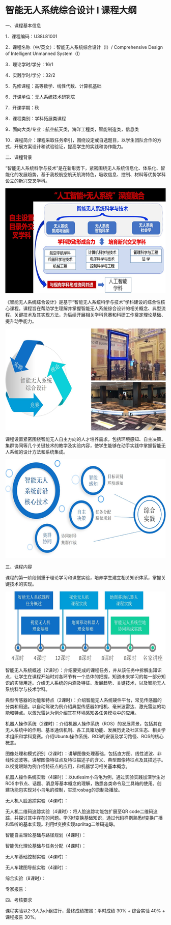 # 智能无人系统综合设计 I 课程大纲

一、课程基本信息

1．课程编码：U38L81001

2．课程名称（中/英文）：智能无人系统综合设计（I）/ Comprehensive Design of Intelligent Unmanned System（I）

3．理论学时/学分：16/1

4．实践学时/学分：32/2

5．先修课程：高等数学、线性代数、计算机基础

6．开课单位：无人系统技术研究院

7．开课学期：秋

8．课程类别：学科拓展类课程

9．面向大类/专业：航空航天类，海洋工程类，智能制造类，信息类

10．课程简介：课程采取任务牵引，围绕设定或自选题目，以学生团队合作的方式，开展方案设计和试验验证，提高学生的实践和协作能力。

二、课程背景

“智能无人系统科学与技术”是在新形势下，紧密围绕无人系统信息化、体系化、智能化的发展趋势，基于我校航空航天航海特色，吸收信息、控制、材料等优势学科设立的新兴交叉学科。

<div align=left><img src="https://github.com/cavayangtao/npurobocourse/blob/main/fig/background.jpg" width="600" height="330"/></div>

《智能无人系统综合设计》是基于“智能无人系统科学与技术”学科建设的综合性核心课程。课程旨在帮助学生理解并掌握智能无人系统综合设计的相关概念、典型流程、关键技术及其实现方法，为后续开展相关学科竞赛和科研工作奠定理论基础、提升动手能力。

<div align=left><img src="https://github.com/cavayangtao/npurobocourse/blob/main/fig/overview.jpg" width="600" height="320"/></div>

课程设置紧密围绕智能无人自主方向的人才培养需求，包括环境感知、自主决策、集群协同等几个关键技术的教学及实验内容，使学生能够在动手实践中掌握智能无人系统的设计方法和系统集成。

<div align=left><img src="https://github.com/cavayangtao/npurobocourse/blob/main/fig/module.jpg" width="600" height="310"/></div>

三、课程内容

课程的第一阶段侧重于理论学习和课堂实验，培养学生建立相关知识体系，掌握关键技术的实现。

<div align=left><img src="https://github.com/cavayangtao/npurobocourse/blob/main/fig/schedule.jpg" width="600" height="220"/></div>

智能无人系统概述（2课时）：介绍要完成的课程任务，并从该任务中拆解出知识点，让学生在课程开始时对各环节有一个总体的把握，知道未来学习的每一部分知识的实际用途。介绍无人系统的内涵及特征、发展趋势、关键技术，以及智能无人系统科学与技术学科。

典型传感器的功能和特点（2课时）：介绍智能无人系统硬件平台，常见传感器的分类和用途。以自动驾驶为例介绍典型传感器如相机、毫米波雷达、激光雷达的功能和特点。以激光雷达为例介绍其在环境感知各任务模块中的应用。

机器人操作系统（2课时）：介绍机器人操作系统（ROS）的发展背景，包括其在无人系统中的作用、基本通信机制、各工具箱功能、发展历史及社区生态、相关学术组织和学科竞赛。介绍Ubuntu操作系统、ROS的安装及学习路径、ROS的核心概念。

图像处理和模式识别（2课时）：讲解图像处理基础，包括直方图、线性滤波、非线性滤波等。讲解图像特征点及特征描述子的含义、典型图像特征点及其描述子。以视觉跟踪为例介绍特征点的应用，和机器学习相关基本概念。

机器人操作系统实验（4课时）：以tutlesim小乌龟为例，通过实验实践加深学生对ROS中节点、话题、消息等基本概念的理解，熟悉各类命令及工具箱的使用。创建功能包实现对小乌龟的控制，实现rosbag的录制及播放。

无人机人脸追踪实验（4课时）：

无人机二维码追踪实验（4课时）：将人脸追踪功能包扩展至QR code二维码追踪，并探讨其中存在的问题。学习tf变换基础知识，通过代码样例熟悉tf变换广播和监听的基本实现。利用tf变换实现apriltag二维码追踪。

智能自主理论基础与路径规划（4课时）：

智能优化理论基础与任务分配（4课时）：

无人车基础控制实验（4课时）：

无人车建图导航实验（4课时）：

综合实验（8课时）：

专家报告：

四、考核要求

课程实验以2-3人为小组进行，最终成绩按照：平时成绩 30% + 综合实验 40% + 课程报告 30%。
